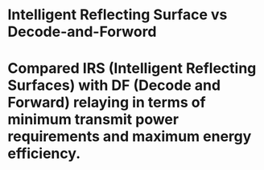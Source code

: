 # Intelligent Reflecting Surface vs Decode-and-Forword

# Compared IRS (Intelligent Reflecting Surfaces) with DF (Decode and Forward) relaying in terms of minimum transmit power requirements and maximum energy efficiency.
